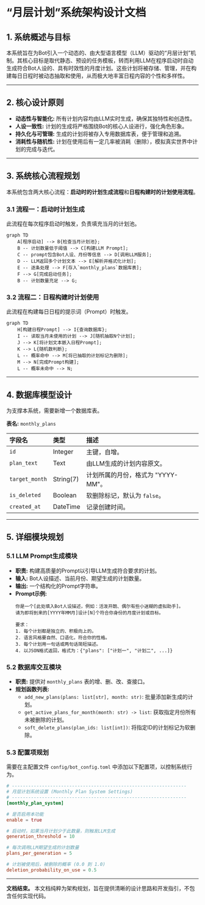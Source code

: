 # “月层计划”系统架构设计文档

## 1. 系统概述与目标

本系统旨在为Bot引入一个动态的、由大型语言模型（LLM）驱动的“月层计划”机制。其核心目标是取代静态、预设的任务模板，转而利用LLM在程序启动时自动生成符合Bot人设的、具有时效性的月度计划。这些计划将被存储、管理，并在构建每日日程时被动态抽取和使用，从而极大地丰富日程内容的个性和多样性。

---

## 2. 核心设计原则

- **动态性与智能化:** 所有计划内容均由LLM实时生成，确保其独特性和创造性。
- **人设一致性:** 计划的生成将严格围绕Bot的核心人设进行，强化角色形象。
- **持久化与可管理:** 生成的计划将被存入专用数据库表，便于管理和追溯。
- **消耗性与随机性:** 计划在使用后有一定几率被消耗（删除），模拟真实世界中计划的完成与迭代。

---

## 3. 系统核心流程规划

本系统包含两大核心流程：**启动时的计划生成流程**和**日程构建时的计划使用流程**。

### 3.1 流程一：启动时计划生成

此流程在每次程序启动时触发，负责填充当月的计划池。

```mermaid
graph TD
    A[程序启动] --> B{检查当月计划池};
    B -- 计划数量低于阈值 --> C[构建LLM Prompt];
    C -- prompt包含Bot人设、月份等信息 --> D[调用LLM服务];
    D -- LLM返回多个计划文本 --> E[解析并格式化计划];
    E -- 逐条处理 --> F[存入`monthly_plans`数据库表];
    F --> G[完成启动任务];
    B -- 计划数量充足 --> G;
```

### 3.2 流程二：日程构建时计划使用

此流程在构建每日日程的提示词（Prompt）时触发。

```mermaid
graph TD
    H[构建日程Prompt] --> I{查询数据库};
    I -- 读取当月未使用的计划 --> J[随机抽取N个计划];
    J --> K[将计划文本嵌入日程Prompt];
    K --> L{随机数判断};
    L -- 概率命中 --> M[将已抽取的计划标记为删除];
    M --> N[完成Prompt构建];
    L -- 概率未命中 --> N;
```

---

## 4. 数据库模型设计

为支撑本系统，需要新增一个数据库表。

**表名:** `monthly_plans`

| 字段名 | 类型 | 描述 |
| :--- | :--- | :--- |
| `id` | Integer | 主键，自增。 |
| `plan_text` | Text | 由LLM生成的计划内容原文。 |
| `target_month` | String(7) | 计划所属的月份，格式为 "YYYY-MM"。 |
| `is_deleted` | Boolean | 软删除标记，默认为 `false`。 |
| `created_at` | DateTime | 记录创建时间。 |

---

## 5. 详细模块规划

### 5.1 LLM Prompt生成模块

- **职责:** 构建高质量的Prompt以引导LLM生成符合要求的计划。
- **输入:** Bot人设描述、当前月份、期望生成的计划数量。
- **输出:** 一个结构化的Prompt字符串。
- **Prompt示例:**
  ```
  你是一个[此处填入Bot人设描述，例如：活泼开朗、偶尔有些小迷糊的虚拟助手]。
  请为即将到来的[YYYY年MM月]设计[N]个符合你身份的月度计划或目标。
  
  要求：
  1. 每个计划都是独立的、积极向上的。
  2. 语言风格要自然、口语化，符合你的性格。
  3. 每个计划用一句话或两句话简短描述。
  4. 以JSON格式返回，格式为：{"plans": ["计划一", "计划二", ...]}
  ```

### 5.2 数据库交互模块

- **职责:** 提供对 `monthly_plans` 表的增、删、改、查接口。
- **规划函数列表:**
  - `add_new_plans(plans: list[str], month: str)`: 批量添加新生成的计划。
  - `get_active_plans_for_month(month: str) -> list`: 获取指定月份所有未被删除的计划。
  - `soft_delete_plans(plan_ids: list[int])`: 将指定ID的计划标记为软删除。

### 5.3 配置项规划

需要在主配置文件 `config/bot_config.toml` 中添加以下配置项，以控制系统行为。

```toml
# ----------------------------------------------------------------
# 月层计划系统设置 (Monthly Plan System Settings)
# ----------------------------------------------------------------
[monthly_plan_system]

# 是否启用本功能
enable = true

# 启动时，如果当月计划少于此数量，则触发LLM生成
generation_threshold = 10

# 每次调用LLM期望生成的计划数量
plans_per_generation = 5

# 计划被使用后，被删除的概率 (0.0 到 1.0)
deletion_probability_on_use = 0.5
```

---
**文档结束。** 本文档纯粹为架构规划，旨在提供清晰的设计思路和开发指引，不包含任何实现代码。